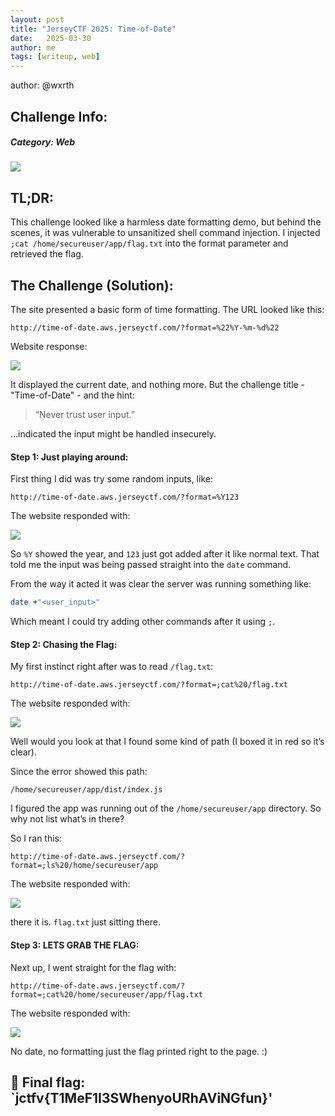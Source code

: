 ```yaml
---
layout: post
title: "JerseyCTF 2025: Time-of-Date"
date:   2025-03-30
author: me
tags: [writeup, web]
---
```


author: @wxrth
## **Challenge Info:**
##### Category: Web

![](https://cdn.discordapp.com/attachments/1250994621438496849/1356213464195924098/Screenshot_2025-03-31_at_6.25.51_AM.png?ex=67ebbfb7&is=67ea6e37&hm=094d939823e93df02e7afb158e1dc8089462255af88434b8dcadeebcc3e93ac0&)

## TL;DR:

This challenge looked like a harmless date formatting demo, but behind the scenes, it was vulnerable to unsanitized shell command injection. I injected `;cat /home/secureuser/app/flag.txt` into the format parameter and retrieved the flag.

## The Challenge (Solution): 

The site presented a basic form of time formatting. The URL looked like this:

```http
http://time-of-date.aws.jerseyctf.com/?format=%22%Y-%m-%d%22
```

Website response:

![](https://cdn.discordapp.com/attachments/1250994621438496849/1356213457405345824/Screenshot_2025-03-31_at_5.56.15_AM.png?ex=67ebbfb5&is=67ea6e35&hm=1427a8c7fbea6fa7cb0fd10b0412a783482683dc55598d7b66a4e700d121769f&)

It displayed the current date, and nothing more. But the challenge title - "Time-of-Date" - and the hint:

> “Never trust user input.”

…indicated the input might be handled insecurely.

#### Step 1: Just playing around: 

First thing I did was try some random inputs, like:

```http
http://time-of-date.aws.jerseyctf.com/?format=%Y123
```

The website responded with:

![](https://cdn.discordapp.com/attachments/1250994621438496849/1356213457699209371/Screenshot_2025-03-31_at_6.05.23_AM.png?ex=67ebbfb5&is=67ea6e35&hm=e3201962e7141f99219e59362d8ed7d4be9fadbf1922a544e2815a24a408e87b&)

So `%Y` showed the year, and `123` just got added after it like normal text. That told me the input was being passed straight into the `date` command.

From the way it acted it was clear the server was running something like:

```bash
date +"<user_input>"
```

Which meant I could try adding other commands after it using `;`.

#### Step 2: Chasing the Flag:

My first instinct right after was to read `/flag.txt`:

```http
http://time-of-date.aws.jerseyctf.com/?format=;cat%20/flag.txt
```

The website responded with:

![](https://cdn.discordapp.com/attachments/1250994621438496849/1356213457980100648/Screenshot_2025-03-31_at_6.11.11_AM.png?ex=67ebbfb5&is=67ea6e35&hm=0e9899b8084846b9c604578df3226bcc5256b76b7234dc39d943aa056727533d&)

Well would you look at that I found some kind of path (I boxed it in red so it’s clear).

Since the error showed this path:

```
/home/secureuser/app/dist/index.js
```

I figured the app was running out of the `/home/secureuser/app` directory. So why not list what’s in there?

So I ran this:

```http
http://time-of-date.aws.jerseyctf.com/?format=;ls%20/home/secureuser/app
```

The website responded with: 

![](https://cdn.discordapp.com/attachments/1250994621438496849/1356213458345132083/Screenshot_2025-03-31_at_6.18.52_AM.png?ex=67ebbfb5&is=67ea6e35&hm=ed465b91ed9b6d9b4c42411cef4b0c5833aac78b712fd5bb756aafd4c12847dd&)

there it is. `flag.txt` just sitting there.

#### Step 3: LETS GRAB THE FLAG:

Next up, I went straight for the flag with:

```http
http://time-of-date.aws.jerseyctf.com/?format=;cat%20/home/secureuser/app/flag.txt
```

The website responded with: 

![](https://cdn.discordapp.com/attachments/1250994621438496849/1356213463738748958/Screenshot_2025-03-31_at_6.22.07_AM.png?ex=67ebbfb6&is=67ea6e36&hm=273d648891c170f883708729916501ee45a85718b09dd87f6c131eef9ec35a14&)

No date, no formatting just the flag printed right to the page. :)


## 🚩 **Final flag**:  `jctfv{T1MeF1I3SWhenyoURhAViNGfun}'

